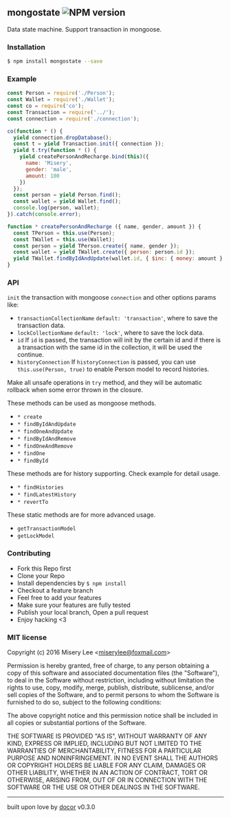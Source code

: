 ## mongostate ![NPM version](https://img.shields.io/npm/v/mongostate.svg?style=flat)

Data state machine. Support transaction in mongoose.

### Installation
```bash
$ npm install mongostate --save
```

### Example
```js
const Person = require('./Person');
const Wallet = require('./Wallet');
const co = require('co');
const Transaction = require('../');
const connection = require('./connection');

co(function * () {
  yield connection.dropDatabase();
  const t = yield Transaction.init({ connection });
  yield t.try(function * () {
    yield createPersonAndRecharge.bind(this)({
      name: 'Misery',
      gender: 'male',
      amount: 100
    })
  });
  const person = yield Person.find();
  const wallet = yield Wallet.find();
  console.log(person, wallet);
}).catch(console.error);

function * createPersonAndRecharge ({ name, gender, amount }) {
  const TPerson = this.use(Person);
  const TWallet = this.use(Wallet);
  const person = yield TPerson.create({ name, gender });
  const wallet = yield TWallet.create({ person: person.id });
  yield TWallet.findByIdAndUpdate(wallet.id, { $inc: { money: amount } });
}
```

### API
`init` the transaction with mongoose `connection` and other options params like:
* `transactionCollectionName`  `default: 'transaction'`, where to save the transaction data.
* `lockCollectionName`  `default: 'lock'`, where to save the lock data.
* `id`  If `id` is passed, the transaction will init by the certain id and if there is a transaction with the same id in the collection, it will be used the continue.
* `historyConnection` If `historyConnection` is passed, you can use `this.use(Person, true)` to enable Person model to record histories.

Make all unsafe operations in `try` method, and they will be automatic rollback when some error thrown in the closure.

These methods can be used as mongoose methods.
* `* create`
* `* findByIdAndUpdate`
* `* findOneAndUpdate`
* `* findByIdAndRemove`
* `* findOneAndRemove`
* `* findOne`
* `* findById`

These methods are for history supporting. Check example for detail usage.
* `* findHistories`
* `* findLatestHistory`
* `* revertTo`

These static methods are for more advanced usage.
* `getTransactionModel`
* `getLockModel`

### Contributing
- Fork this Repo first
- Clone your Repo
- Install dependencies by `$ npm install`
- Checkout a feature branch
- Feel free to add your features
- Make sure your features are fully tested
- Publish your local branch, Open a pull request
- Enjoy hacking <3

### MIT license
Copyright (c) 2016 Misery Lee &lt;miserylee@foxmail.com&gt;

Permission is hereby granted, free of charge, to any person obtaining a copy
of this software and associated documentation files (the &quot;Software&quot;), to deal
in the Software without restriction, including without limitation the rights
to use, copy, modify, merge, publish, distribute, sublicense, and/or sell
copies of the Software, and to permit persons to whom the Software is
furnished to do so, subject to the following conditions:

The above copyright notice and this permission notice shall be included in
all copies or substantial portions of the Software.

THE SOFTWARE IS PROVIDED &quot;AS IS&quot;, WITHOUT WARRANTY OF ANY KIND, EXPRESS OR
IMPLIED, INCLUDING BUT NOT LIMITED TO THE WARRANTIES OF MERCHANTABILITY,
FITNESS FOR A PARTICULAR PURPOSE AND NONINFRINGEMENT. IN NO EVENT SHALL THE
AUTHORS OR COPYRIGHT HOLDERS BE LIABLE FOR ANY CLAIM, DAMAGES OR OTHER
LIABILITY, WHETHER IN AN ACTION OF CONTRACT, TORT OR OTHERWISE, ARISING FROM,
OUT OF OR IN CONNECTION WITH THE SOFTWARE OR THE USE OR OTHER DEALINGS IN
THE SOFTWARE.

---
built upon love by [docor](git+https://github.com/turingou/docor.git) v0.3.0
